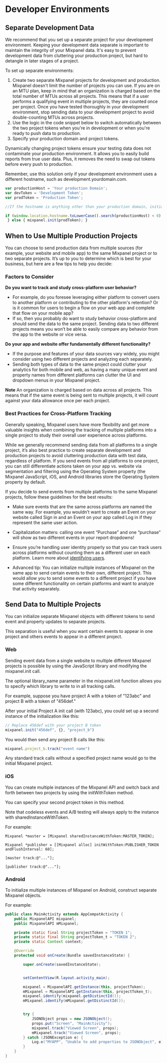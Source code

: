 # Developer Environments


## Separate Development Data

We recommend that you set up a separate project for your development environment. Keeping your development data separate is important to maintain the integrity of your Mixpanel data. It's easy to prevent development data from cluttering your production project, but hard to detangle in later stages of a project.

To set up separate environments:

1. Create two separate Mixpanel projects for development and production. Mixpanel doesn't limit the number of projects you can use. If you are on an MTU plan, keep in mind that an organization is charged based on the total number of MTUs across all projects. This means that if a user performs a qualifying event in multiple projects, they are counted once per project. Once you have tested thoroughly in your development environment, stop sending data to your development project to avoid double-counting MTUs across projects.
2. Use the logic in the code snippet below to switch automatically between the two project tokens when you're in development or when you're ready to push data to production.
3. Specify your production domain and project tokens. 

Dynamically changing project tokens ensure your testing data does not contaminate your production environment. It allows you to easily build reports from true user data. Plus, it removes the need to swap out tokens before every push to production. 

Remember, use this solution only if your development environment uses a different hostname, such as development.yourdomain.com.

```javascript
var productionHost = 'Your production Domain'; 
var devToken = 'Development Token'; 
var prodToken = 'Production Token'; 

//If the hostname is anything other than your production domain, initialize the Mixpanel library with your Development Token 

if (window.location.hostname.toLowerCase().search(productionHost) < 0) { mixpanel.init(devToken);
 } else { mixpanel.init(prodToken); } 
 ```
## When to Use Multiple Production Projects
 
You can choose to send production data from multiple sources (for example, your website and mobile app) to the same Mixpanel project or to two separate projects. It’s up to you to determine which is best for your business, but here are a few tips to help you decide:

### Factors to Consider

**Do you want to track and study cross-platform user behavior?**
 
- For example, do you foresee leveraging either platform to convert users to another platform or contributing to the other platform's retention? Or is it common for users to begin a flow on your web app and complete that flow on your mobile app?
- If so, then you probably do want to study behavior cross-platform and should send the data to the same project. Sending data to two different projects means you won’t be able to easily compare any behavior from the app to the website or vice versa.

**Do your app and website offer fundamentally different functionality?**
 
- If the purpose and features of your data sources vary widely, you might consider using two different projects and analyzing each separately.
- Sending both types of data to the same project could clutter your analytics for both mobile and web, as having a many unique event and property names from different platforms can clutter the UI and dropdown menus in your Mixpanel project.

**Note**
An organization is charged based on data across all projects. This means that if the same event is being sent to multiple projects, it will count against your data allowance once per each project.

### Best Practices for Cross-Platform Tracking

Generally speaking, Mixpanel users have more flexibility and get more valuable insights when combining the tracking of multiple platforms into a single project to study their overall user experience across platforms.

While we generally recommend sending data from all platforms to a single project, it’s also best practice to create separate development and production projects to avoid cluttering production data with test data, regardless of platform. If you send events from all platforms to one project, you can still differentiate actions taken on your app vs. website via segmentation and filtering using the Operating System property (the Mixpanel JavaScript, iOS, and Android libraries store the Operating System property by default.

If you decide to send events from multiple platforms to the same Mixpanel projects, follow these guidelines for the best results:

- Make sure events that are the same across platforms are named the same way. For example, you wouldn’t want to create an Event on your website called Sign in and an Event on your app called Log in if they represent the same user action.

- Capitalization matters: calling one event “Purchase” and one “purchase” will show as two different events in your report dropdowns!

- Ensure you’re handling user identity properly so that you can track users across platforms without counting them as a different user on each platform. Learn more about [identifying users](/docs/tracking-methods/id-management/identifying-users).

- Advanced tip: You can initialize multiple instances of Mixpanel on the same app to send certain events to their own, different project. This would allow you to send some events to a different project if you have some different functionality on certain platforms and want to analyze that activity separately.
 
## Send Data to Multiple Projects

You can initialize separate Mixpanel objects with different tokens to send event and property updates to separate projects.

This separation is useful when you want certain events to appear in one project and others events to appear in a different project.

### Web

Sending event data from a single website to multiple different Mixpanel projects is possible by using the JavaScript library and modifying the mixpanel.init call.

The optional library_name parameter in the mixpanel.init function allows you to specify which library to write to in all tracking calls.

For example, suppose you have project A with a token of "123abc" and project B with a token of "456def."

After your initial Project A init call (with 123abc), you could set up a second instance of the initialization like this:

```javascript
// Replace 456def with your project B token
mixpanel.init("456def", {}, "project_b")
```
You would then send any project B calls like this:

```javascript
mixpanel.project_b.track("event name")
```
Any standard track calls without a specified project name would go to the initial Mixpanel project.

### iOS

You can create multiple instances of the Mixpanel API and switch back and forth between two projects by using the initWithToken method.

You can specify your second project token in this method.

Note that codeless events and A/B testing will always apply to the instance with sharedInstanceWithToken.

For example:

```objc
Mixpanel *master = [Mixpanel sharedInstanceWithToken:MASTER_TOKEN];

Mixpanel *publisher = [[Mixpanel alloc] initWithToken:PUBLISHER_TOKEN andFlushInterval: 60];

[master track:@"..."];

[publisher track:@"..."];
```
### Android

To initialize multiple instances of Mixpanel on Android, construct separate Mixpanel objects.

For example:

```java
public class MainActivity extends AppCompatActivity {
    public MixpanelAPI mixpanel;
    public MixpanelAPI mMixpanel;

    private static final String projectToken = "TOKEN 1";
    private static final String projectToken_t = "TOKEN 2";
    private static Context context;

    @Override
    protected void onCreate(Bundle savedInstanceState) {

        super.onCreate(savedInstanceState);


        setContentView(R.layout.activity_main);

        mixpanel = MixpanelAPI.getInstance(this, projectToken);
        mMixpanel = MixpanelAPI.getInstance(this, projectToken_t);
        mixpanel.identify(mixpanel.getDistinctId());
        mMixpanel.identify(mMixpanel.getDistinctId());


        try {
            JSONObject props = new JSONObject();
            props.put("Screen", "MainActivity");
            mixpanel.track("Viewed Screen", props);
            mMixpanel.track("Viewed Screen", props);
        } catch (JSONException e) {
            Log.e("MYAPP", "Unable to add properties to JSONObject", e);
        }
    }
}
```
